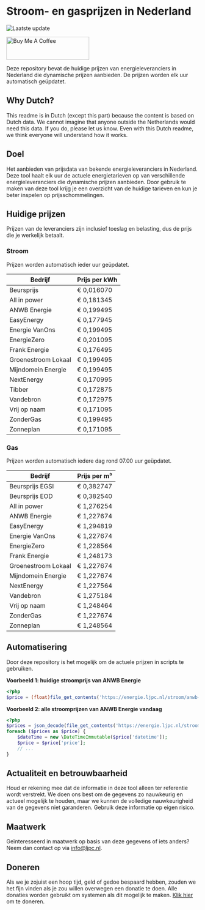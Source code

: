 # Stroom- en gasprijzen in Nederland

![Laatste update](https://img.shields.io/badge/laatste%20update-2024--08--20%2013%3A00%20CET-brightgreen)

<a href="https://www.buymeacoffee.com/Lars-" target="_blank"><img src="https://cdn.buymeacoffee.com/buttons/v2/default-orange.png" alt="Buy Me A Coffee" height="60" style="height: 60px !important;width: 217px !important;" ></a>

Deze repository bevat de huidige prijzen van energieleveranciers in Nederland die dynamische prijzen aanbieden. De prijzen worden elk uur automatisch geüpdatet.

## Why Dutch?

This readme is in Dutch (except this part) because the content is based on Dutch data. We cannot imagine that anyone outside the Netherlands would need this data. If you do, please let us know. Even with this Dutch readme, we think
everyone will understand how it works.

## Doel

Het aanbieden van prijsdata van bekende energieleveranciers in Nederland. Deze tool haalt elk uur de actuele energietarieven op van verschillende energieleveranciers die dynamische prijzen aanbieden. Door gebruik te maken van deze tool
krijg je een overzicht van de huidige tarieven en kun je beter inspelen op prijsschommelingen.

## Huidige prijzen

Prijzen van de leveranciers zijn inclusief toeslag en belasting, dus de prijs die je werkelijk betaalt.

### Stroom

Prijzen worden automatisch ieder uur geüpdatet.

 Bedrijf | Prijs per kWh 
---------|---------------
Beursprijs | € 0,016070
All in power | € 0,181345
ANWB Energie | € 0,199495
EasyEnergy | € 0,177945
Energie VanOns | € 0,199495
EnergieZero | € 0,201095
Frank Energie | € 0,176495
Groenestroom Lokaal | € 0,199495
Mijndomein Energie | € 0,199495
NextEnergy | € 0,170995
Tibber | € 0,172875
Vandebron | € 0,172975
Vrij op naam | € 0,171095
ZonderGas | € 0,199495
Zonneplan | € 0,171095


### Gas

Prijzen worden automatisch iedere dag rond 07.00 uur geüpdatet.

 Bedrijf | Prijs per m³ 
---------|--------------
Beursprijs EGSI | € 0,382747
Beursprijs EOD | € 0,382540
All in power | € 1,276254
ANWB Energie | € 1,227674
EasyEnergy | € 1,294819
Energie VanOns | € 1,227674
EnergieZero | € 1,228564
Frank Energie | € 1,248173
Groenestroom Lokaal | € 1,227674
Mijndomein Energie | € 1,227674
NextEnergy | € 1,227564
Vandebron | € 1,275184
Vrij op naam | € 1,248464
ZonderGas | € 1,227674
Zonneplan | € 1,248564


## Automatisering

Door deze repository is het mogelijk om de actuele prijzen in scripts te gebruiken.

**Voorbeeld 1: huidige stroomprijs van ANWB Energie**

```php
<?php
$price = (float)file_get_contents('https://energie.ljpc.nl/stroom/anwb-energie-nu.txt');

```

**Voorbeeld 2: alle stroomprijzen van ANWB Energie vandaag**

```php
<?php
$prices = json_decode(file_get_contents('https://energie.ljpc.nl/stroom/all-in-power-vandaag.json'),true);
foreach ($prices as $price) {
    $dateTime = new \DateTimeImmutable($price['datetime']);
    $price = $price['price'];
    // ...
}
```

## Actualiteit en betrouwbaarheid

Houd er rekening mee dat de informatie in deze tool alleen ter referentie wordt verstrekt. We doen ons best om de gegevens zo nauwkeurig en actueel mogelijk te houden, maar we kunnen de volledige nauwkeurigheid van de gegevens niet
garanderen. Gebruik deze informatie op eigen risico.

## Maatwerk

Geïnteresseerd in maatwerk op basis van deze gegevens of iets anders? Neem dan contact op
via [info@ljpc.nl](mailto:info@ljpc.nl?subject=Energie%20prijzen).

## Doneren

Als we je zojuist een hoop tijd, geld of gedoe bespaard hebben, zouden we het fijn vinden als je zou willen overwegen een
donatie te doen. Alle donaties worden gebruikt om systemen als dit mogelijk te
maken. [Klik hier](https://www.buymeacoffee.com/Lars-) om te doneren.
